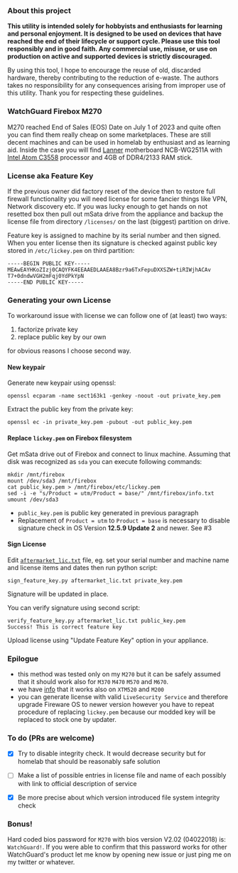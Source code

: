 ### About this project
**This utility is intended solely for hobbyists and enthusiasts for learning and personal enjoyment. It is designed to be used on devices that have reached the end of their lifecycle or support cycle. Please use this tool responsibly and in good faith. Any commercial use, misuse, or use on production on active and supported devices is strictly discouraged.**

By using this tool, I hope to encourage the reuse of old, discarded hardware, thereby contributing to the reduction of e-waste. The authors takes no responsibility for any consequences arising from improper use of this utility. Thank you for respecting these guidelines.


### WatchGuard Firebox M270
M270 reached End of Sales (EOS) Date on July 1 of 2023 and quite often you can find them really cheap on some marketplaces. These are still decent machines and can be used in homelab by enthusiast and as learning aid. Inside the case you will find [Lanner](https://en.wikipedia.org/wiki/Lanner_Electronics) motherboard NCB-WG2511A with [Intel Atom C3558](https://www.intel.com/content/www/us/en/products/sku/97937/intel-atom-processor-c3558-8m-cache-up-to-2-20-ghz/specifications.html) processor and 4GB of DDR4/2133 RAM stick.

### License aka Feature Key
If the previous owner did factory reset of the device then to restore full firewall functionality you will need license for some fancier things like VPN, Network discovery etc. If you was lucky enough to get hands on not resetted box then pull out mSata drive from the appliance and backup the license file from directory `/licenses/` on the last (biggest) partition on drive. 

Feature key is assigned to machine by its serial number and then signed. When you enter license then its signature is checked against public key stored in `/etc/lickey.pem` on third partition:

```
-----BEGIN PUBLIC KEY-----
MEAwEAYHKoZIzj0CAQYFK4EEAAEDLAAEA8Bzr9a6TxFepuDXXSZW+tiRIWjhACAv
T7+0dndwVGH2mFqj0YdPkYpN
-----END PUBLIC KEY-----
```

### Generating your own License
To workaround issue with license we can follow one of (at least) two ways: 
1) factorize private key 
2) replace public key by our own

for obvious reasons I choose second way.

#### New keypair
Generate new keypair using openssl:
```
openssl ecparam -name sect163k1 -genkey -noout -out private_key.pem
```

Extract the public key from the private key:
```
openssl ec -in private_key.pem -pubout -out public_key.pem
```


#### Replace `lickey.pem` on Firebox filesystem
Get mSata drive out of Firebox and connect to linux machine. Assuming that disk was recognized as `sda` you can execute following commands:
```
mkdir /mnt/firebox
mount /dev/sda3 /mnt/firebox
cat public_key.pem > /mnt/firebox/etc/lickey.pem
sed -i -e "s/Product = utm/Product = base/" /mnt/firebox/info.txt
umount /dev/sda3
```

- `public_key.pem` is public key generated in previous paragraph
- Replacement of `Product = utm` to `Product = base` is necessary to disable signature check in OS Version **12.5.9 Update 2** and newer. See #3


#### Sign License
Edit [`aftermarket_lic.txt`](https://github.com/amnemonic/wg_firebox/blob/main/aftermarket_lic.txt) file, eg. set your serial number and machine name and license items and dates then run python script:
```
sign_feature_key.py aftermarket_lic.txt private_key.pem
```
Signature will be updated in place. 


You can verify signature using second script:
```
verify_feature_key.py aftermarket_lic.txt public_key.pem
Success! This is correct feature key
```

Upload license using "Update Feature Key" option in your appliance.




### Epilogue
 - this method was tested only on my `M270` but it can be safely assumed that it should work also for `M370` `M470` `M570` and `M670`.
 - we have [info](https://github.com/amnemonic/wg_firebox/issues/2) that it works also on `XTM520` and `M200`
 - you can generate license with valid `LiveSecurity Service` and therefore upgrade Fireware OS to newer version however you have to repeat procedure of replacing `lickey.pem` because our modded key will be replaced to stock one by updater. 

### To do (PRs are welcome)
- [x] Try to disable integrity check. It would decrease security but for homelab that should be reasonably safe solution
- [ ] Make a list of possible entries in license file and name of each possibly with link to official description of service
- [x] Be more precise about which version introduced file system integrity check

 
### Bonus!
Hard coded bios password for `M270` with bios version V2.02 (04022018) is: `WatchGuard!`. If you were able to confirm that this password works for other WatchGuard's product let me know by opening new issue or just ping me on my twitter or whatever.

